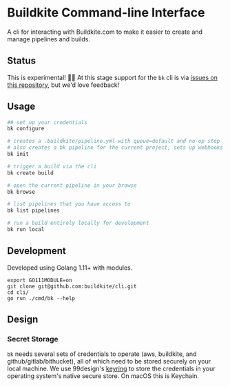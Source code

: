 # Buildkite Command-line Interface

A cli for interacting with Buildkite.com to make it easier to create and manage pipelines and builds.

## Status

This is experimental! 🦄🦑 At this stage support for the `bk` cli is via [issues on this repository](https://github.com/buildkite/cli/issues), but we'd love feedback!

## Usage

```bash
## set up your credentials
bk configure

# creates a .buildkite/pipeline.yml with queue=default and no-op step
# also creates a bk pipeline for the current project, sets up webhooks in github/bitbucket
bk init

# trigger a build via the cli
bk create build

# open the current pipeline in your browse
bk browse

# list pipelines that you have access to
bk list pipelines

# run a build entirely locally for development
bk run local
```

## Development

Developed using Golang 1.11+ with modules.

```
export GO111MODULE=on
git clone git@github.com:buildkite/cli.git
cd cli/
go run ./cmd/bk --help
```

## Design

### Secret Storage

`bk` needs several sets of credentials to operate (aws, buildkite, and github/gitlab/bithucket), all of which need to be stored securely on your local machine. We use 99design's [keyring](https://github.com/99designs/keyring) to store the credentials in your operating system's native secure store. On macOS this is Keychain.

